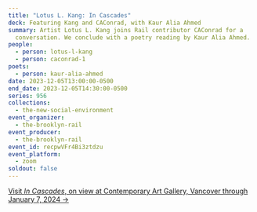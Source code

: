 ```yaml
---
title: "Lotus L. Kang: In Cascades"
deck: Featuring Kang and CAConrad, with Kaur Alia Ahmed
summary: Artist Lotus L. Kang joins Rail contributor CAConrad for a
  conversation. We conclude with a poetry reading by Kaur Alia Ahmed.
people:
  - person: lotus-l-kang
  - person: caconrad-1
poets:
  - person: kaur-alia-ahmed
date: 2023-12-05T13:00:00-0500
end_date: 2023-12-05T14:30:00-0500
series: 956
collections:
  - the-new-social-environment
event_organizer:
  - the-brooklyn-rail
event_producer:
  - the-brooklyn-rail
event_id: recpwVFr4Bi3ztdzu
event_platform:
  - zoom
soldout: false
---
```

[V﻿isit *In Cascades*, on view at Contemporary Art Gallery, Vancover through January 7, 2024 →](https://cagvancouver.org/exhibition/lotus-l-kang-in-cascades)

[](https://cagvancouver.org/exhibition/lotus-l-kang-in-cascades)